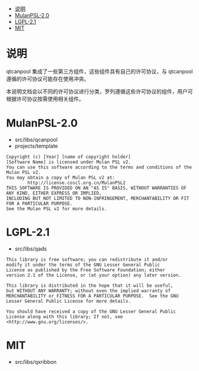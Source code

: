 <!-- TOC -->

- [说明](#说明)
- [MulanPSL-2.0](#mulanpsl-20)
- [LGPL-2.1](#lgpl-21)
- [MIT](#mit)

<!-- /TOC -->

# 说明
qtcanpool 集成了一些第三方组件，这些组件具有自己的许可协议，与 qtcanpool 遵循的许可协议可能存在使用冲突。

本说明文档会以不同的许可协议进行分类，罗列遵循这些许可协议的组件，用户可根据许可协议按需使用相关组件。

# MulanPSL-2.0
- src/libs/qcanpool
- projects/template

```
Copyright (c) [Year] [name of copyright holder]
[Software Name] is licensed under Mulan PSL v2.
You can use this software according to the terms and conditions of the Mulan PSL v2.
You may obtain a copy of Mulan PSL v2 at:
        http://license.coscl.org.cn/MulanPSL2
THIS SOFTWARE IS PROVIDED ON AN "AS IS" BASIS, WITHOUT WARRANTIES OF ANY KIND, EITHER EXPRESS OR IMPLIED,
INCLUDING BUT NOT LIMITED TO NON-INFRINGEMENT, MERCHANTABILITY OR FIT FOR A PARTICULAR PURPOSE.
See the Mulan PSL v2 for more details.
```

# LGPL-2.1
- src/libs/qads

```
This library is free software; you can redistribute it and/or
modify it under the terms of the GNU Lesser General Public
License as published by the Free Software Foundation; either
version 2.1 of the License, or (at your option) any later version.

This library is distributed in the hope that it will be useful,
but WITHOUT ANY WARRANTY; without even the implied warranty of
MERCHANTABILITY or FITNESS FOR A PARTICULAR PURPOSE.  See the GNU
Lesser General Public License for more details.

You should have received a copy of the GNU Lesser General Public
License along with this library; If not, see <http://www.gnu.org/licenses/>.
```

# MIT
- src/libs/qxribbon
